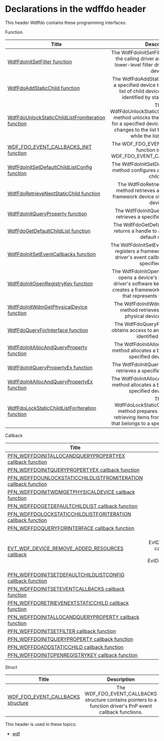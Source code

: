 # Declarations in the wdffdo header
This header Wdffdo contains these programming interfaces:

Function

| Title        | Description    |
| ------------- |:-------------:|
| [WdfFdoInitSetFilter function](nf-wdffdo-wdffdoinitsetfilter.md) | The WdfFdoInitSetFilter method identifies the calling driver as an upper-level or lower-level filter driver, for a specified device. |
| [WdfFdoAddStaticChild function](nf-wdffdo-wdffdoaddstaticchild.md) | The WdfFdoAddStaticChild method adds a specified device to a function driver's list of child devices that have been identified by static enumeration. |
| [WdfFdoUnlockStaticChildListFromIteration function](nf-wdffdo-wdffdounlockstaticchildlistfromiteration.md) | The WdfFdoUnlockStaticChildListFromIteration method unlocks the list of child devices for a specified device and processes any changes to the list that the driver made while the list was locked. |
| [WDF_FDO_EVENT_CALLBACKS_INIT function](nf-wdffdo-wdf-fdo-event-callbacks-init.md) | The WDF_FDO_EVENT_CALLBACKS_INIT function initializes a WDF_FDO_EVENT_CALLBACKS structure. |
| [WdfFdoInitSetDefaultChildListConfig function](nf-wdffdo-wdffdoinitsetdefaultchildlistconfig.md) | The WdfFdoInitSetDefaultChildListConfig method configures a bus driver's default child list. |
| [WdfFdoRetrieveNextStaticChild function](nf-wdffdo-wdffdoretrievenextstaticchild.md) | The WdfFdoRetrieveNextStaticChild method retrieves a handle to the next framework device object in a list of child devices. |
| [WdfFdoInitQueryProperty function](nf-wdffdo-wdffdoinitqueryproperty.md) | The WdfFdoInitQueryProperty method retrieves a specified device property. |
| [WdfFdoGetDefaultChildList function](nf-wdffdo-wdffdogetdefaultchildlist.md) | The WdfFdoGetDefaultChildList method returns a handle to a specified device's default child list. |
| [WdfFdoInitSetEventCallbacks function](nf-wdffdo-wdffdoinitseteventcallbacks.md) | The WdfFdoInitSetEventCallbacks method registers a framework-based function driver's event callback functions, for a specified device. |
| [WdfFdoInitOpenRegistryKey function](nf-wdffdo-wdffdoinitopenregistrykey.md) | The WdfFdoInitOpenRegistryKey method opens a device's hardware key or a driver's software key in the registry and creates a framework registry-key object that represents the registry key. |
| [WdfFdoInitWdmGetPhysicalDevice function](nf-wdffdo-wdffdoinitwdmgetphysicaldevice.md) | The WdfFdoInitWdmGetPhysicalDevice method retrieves a device's WDM physical device object (PDO). |
| [WdfFdoQueryForInterface function](nf-wdffdo-wdffdoqueryforinterface.md) | The WdfFdoQueryForInterface method obtains access to another driver's GUID-identified interface. |
| [WdfFdoInitAllocAndQueryProperty function](nf-wdffdo-wdffdoinitallocandqueryproperty.md) | The WdfFdoInitAllocAndQueryProperty method allocates a buffer and retrieves a specified device property. |
| [WdfFdoInitQueryPropertyEx function](nf-wdffdo-wdffdoinitquerypropertyex.md) | The WdfFdoInitQueryPropertyEx method retrieves a specified device property. |
| [WdfFdoInitAllocAndQueryPropertyEx function](nf-wdffdo-wdffdoinitallocandquerypropertyex.md) | The WdfFdoInitAllocAndQueryPropertyEx method allocates a buffer and retrieves a specified device property. |
| [WdfFdoLockStaticChildListForIteration function](nf-wdffdo-wdffdolockstaticchildlistforiteration.md) | The WdfFdoLockStaticChildListForIteration method prepares the framework for retrieving items from the static child list that belongs to a specified parent device. |
Callback

| Title        | Description    |
| ------------- |:-------------:|
| [PFN_WDFFDOINITALLOCANDQUERYPROPERTYEX callback function](nc-wdffdo-pfn-wdffdoinitallocandquerypropertyex.md) | TBD |
| [PFN_WDFFDOINITQUERYPROPERTYEX callback function](nc-wdffdo-pfn-wdffdoinitquerypropertyex.md) | TBD |
| [PFN_WDFFDOUNLOCKSTATICCHILDLISTFROMITERATION callback function](nc-wdffdo-pfn-wdffdounlockstaticchildlistfromiteration.md) | TBD |
| [PFN_WDFFDOINITWDMGETPHYSICALDEVICE callback function](nc-wdffdo-pfn-wdffdoinitwdmgetphysicaldevice.md) | TBD |
| [PFN_WDFFDOGETDEFAULTCHILDLIST callback function](nc-wdffdo-pfn-wdffdogetdefaultchildlist.md) | TBD |
| [PFN_WDFFDOLOCKSTATICCHILDLISTFORITERATION callback function](nc-wdffdo-pfn-wdffdolockstaticchildlistforiteration.md) | TBD |
| [PFN_WDFFDOQUERYFORINTERFACE callback function](nc-wdffdo-pfn-wdffdoqueryforinterface.md) | TBD |
| [EVT_WDF_DEVICE_REMOVE_ADDED_RESOURCES callback](nc-wdffdo-evt-wdf-device-remove-added-resources.md) | A driver's EvtDeviceRemoveAddedResources event callback function removes hardware resources that the driver's EvtDeviceFilterAddResourceRequirements callback function added. |
| [PFN_WDFFDOINITSETDEFAULTCHILDLISTCONFIG callback function](nc-wdffdo-pfn-wdffdoinitsetdefaultchildlistconfig.md) | TBD |
| [PFN_WDFFDOINITSETEVENTCALLBACKS callback function](nc-wdffdo-pfn-wdffdoinitseteventcallbacks.md) | TBD |
| [PFN_WDFFDORETRIEVENEXTSTATICCHILD callback function](nc-wdffdo-pfn-wdffdoretrievenextstaticchild.md) | TBD |
| [PFN_WDFFDOINITALLOCANDQUERYPROPERTY callback function](nc-wdffdo-pfn-wdffdoinitallocandqueryproperty.md) | TBD |
| [PFN_WDFFDOINITSETFILTER callback function](nc-wdffdo-pfn-wdffdoinitsetfilter.md) | TBD |
| [PFN_WDFFDOINITQUERYPROPERTY callback function](nc-wdffdo-pfn-wdffdoinitqueryproperty.md) | TBD |
| [PFN_WDFFDOADDSTATICCHILD callback function](nc-wdffdo-pfn-wdffdoaddstaticchild.md) | TBD |
| [PFN_WDFFDOINITOPENREGISTRYKEY callback function](nc-wdffdo-pfn-wdffdoinitopenregistrykey.md) | TBD |
Struct

| Title        | Description    |
| ------------- |:-------------:|
| [WDF_FDO_EVENT_CALLBACKS structure](ns-wdffdo--wdf-fdo-event-callbacks.md) | The WDF_FDO_EVENT_CALLBACKS structure contains pointers to a function driver's PnP event callback functions. |

This header is used in these topics:

- [wdf](..content/_wdf)
